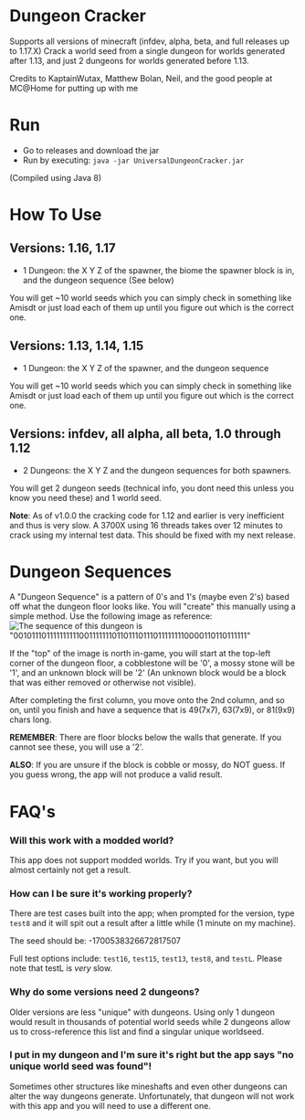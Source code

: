 # Dungeon Cracker

Supports all versions of minecraft (infdev, alpha, beta, and full releases up to 1.17.X)
Crack a world seed from a single dungeon for worlds generated after 1.13, and just 2 dungeons for worlds generated before 1.13.

Credits to KaptainWutax, Matthew Bolan, Neil, and the good people at MC@Home for putting up with me

# Run 

- Go to releases and download the jar
- Run by executing: `java -jar UniversalDungeonCracker.jar`

(Compiled using Java 8)

# How To Use

## Versions: 1.16, 1.17
- 1 Dungeon: the X Y Z of the spawner, the biome the spawner block is in, and the dungeon sequence (See below)

You will get ~10 world seeds which you can simply check in something like Amisdt or just load each of them up until you figure out which is the correct one.

## Versions: 1.13, 1.14, 1.15
- 1 Dungeon: the X Y Z of the spawner, and the dungeon sequence

You will get ~10 world seeds which you can simply check in something like Amisdt or just load each of them up until you figure out which is the correct one.

## Versions: infdev, all alpha, all beta, 1.0 through 1.12
- 2 Dungeons: the X Y Z and the dungeon sequences for both spawners.

You will get 2 dungeon seeds (technical info, you dont need this unless you know you need these) and 1 world seed.

**Note**: As of v1.0.0 the cracking code for 1.12 and earlier is very inefficient and thus is very slow. A 3700X using 16 threads takes over 12 minutes to crack using my internal test data. This should be fixed with my next release.

# Dungeon Sequences
A "Dungeon Sequence" is a pattern of 0's and 1's (maybe even 2's) based off what the dungeon floor looks like. You will "create" this manually using a simple method. Use the following image as reference:
![The sequence of this dungeon is "001011101111111111001111111011011101110111111110000110110111111"](https://i.imgur.com/eEl18Tq.png)

If the "top" of the image is north in-game, you will start at the top-left corner of the dungeon floor, a cobblestone will be '0', a mossy stone will be '1', and an unknown block will be '2' (An unknown block would be a block that was either removed or otherwise not visible).

After completing the first column, you move onto the 2nd column, and so on, until you finish and have a sequence that is 49(7x7), 63(7x9), or 81(9x9) chars long.

**REMEMBER**: There are floor blocks below the walls that generate. If you cannot see these, you will use a '2'.

**ALSO**: If you are unsure if the block is cobble or mossy, do NOT guess. If you guess wrong, the app will not produce a valid result.

# FAQ's
### Will this work with a modded world?
This app does not support modded worlds. Try if you want, but you will almost certainly not get a result.
### How can I be sure it's working properly?
There are test cases built into the app; when prompted for the version, type `test8` and it will spit out a result after a little while (1 minute on my machine).

The seed should be: -1700538326672817507

Full test options include: `test16`, `test15`, `test13`, `test8`, and `testL`. Please note that testL is *very* slow.
### Why do some versions need 2 dungeons?
Older versions are less "unique" with dungeons. Using only 1 dungeon would result in thousands of potential world seeds while 2 dungeons allow us to cross-reference this list and find a singular unique worldseed.
### I put in my dungeon and I'm sure it's right but the app says "no unique world seed was found"!
Sometimes other structures like mineshafts and even other dungeons can alter the way dungeons generate. Unfortunately, that dungeon will not work with this app and you will need to use a different one.
